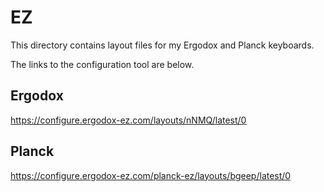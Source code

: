 # EZ

This directory contains layout files for my Ergodox and Planck keyboards. 

The links to the configuration tool are below.

## Ergodox

https://configure.ergodox-ez.com/layouts/nNMQ/latest/0

## Planck

https://configure.ergodox-ez.com/planck-ez/layouts/bgeep/latest/0
